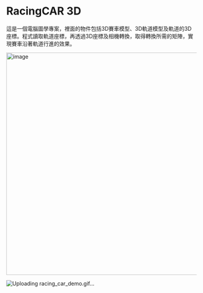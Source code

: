 # RacingCAR 3D
這是一個電腦圖學專案，裡面的物件包括3D賽車模型、3D軌道模型及軌道的3D座標。程式讀取軌道座標，再透過3D座標及相機轉換，取得轉換所需的矩陣，實現賽車沿著軌道行進的效果。

<img width="589" alt="image" src="https://github.com/vegetablechicken5437/RacingCAR-3D/assets/89286708/5f5c1ac5-597a-41fb-8042-8c1b0621b320">

![Uploading racing_car_demo.gif…]()
